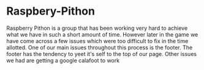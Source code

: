 # Raspbery-Pithon
Raspberry Pithon is a group that has been working very hard to achieve what we have in such a short amount of time. However later in the game we have come across a few issues which were too difficult to fix in the time allotted. One of our main issues throughout this process is the footer. The footer has the tendency to yeet it's self to the top of our page. Other issues we had are getting a google calafoot to work
